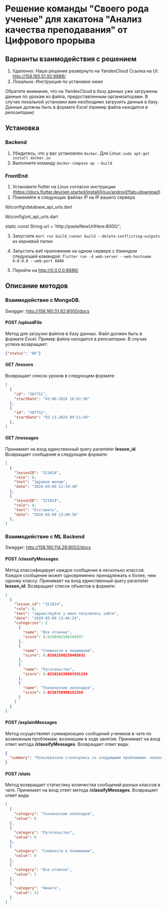 # Решение команды "Своего рода ученые" для хакатона "Анализ качества преподавания" от Цифрового прорыва

## Варианты взаимодействия с решением
1. Удаленно. Наше решение развернуто на YandexCloud
   Ссылка на UI: http://158.160.51.92:8888/
2. Локально. Инструкция по установке ниже

Обратите внимание, что на YandexCloud в базу данных уже загружены данные по урокам из файла, предоставленным организаторами.
В случае локальной установки вам необходимо загрузить данные в базу. Данные должны быть в формате Excel (пример файла находится в репозитории)

## Установка

### Backend
1. Убедитесь, что у вас установлен `docker`. Для Linux: `sudo apt-get install docker.io`
2. Выполните команду `docker-compose up --build`

### FrontEnd
1. Установите flutter на Linux согласно инструкции (https://docs.flutter.dev/get-started/install/linux/android?tab=download)
2. Поменяйте в следующих файлах IP на IP вашего сервера
   
lib\config\database_api_urls.dart 

lib\config\ml_api_urls.dart

static const String url = 'http://pasteNewUrlHere:8000/';

3. Запустите `dart run build_runner build --delete-conflicting-outputs` из корневой папки

4. Запустить вэб приложение на одном сервере с бэкендом следующей командой:
`flutter run -d web-server --web-hostname 0.0.0.0 --web-port 8888`

5. Перейти на http://0.0.0.0:8888/

## Описание методов
### Взаимодействие с MongoDB.
Swagger: http://158.160.51.92:8000/docs

#### POST /uploadFile
Метод для загрузки файлов в базу данных. Файл должен быть в формате Excel. Пример файла находится в репозитории. В случае успеха возвращает:
```json
{"status": "OK"}
```

#### GET /lessons
Возвращает список уроков в следующем формате:
```json
[
  {
    "id": "307751",
    "startDate": "03-06-2024 10:02:38"
  },
  {
    "id": "307752",
    "startDate": "03-13-2024 09:51:49"
  },
]
```

#### GET /messages
Принимает на вход единственный query parameter **lesson_id**. Возвращает сообщения в следующем формате:
```json
[
  {
    "lessonID": "321814",
    "role": 0,
    "text": "Здравия желаю",
    "date": "2024-03-09 12:59:48"
  },
  {
    "lessonID": "321814",
    "role": 0,
    "text": "Отставить",
    "date": "2024-03-09 13:00:36"
  },
]
```

### Взаимодействие с ML Backend
Swagger: http://158.160.114.28:8002/docs

#### POST /classifyMessages
Метод классифицирует каждое сообщение в несколько классов. Каждое сообщение может одновременно принадлежать к более, чем одному классу. Принимает на вход единственный query parameter **lesson_id**. Возвращает список объектов в формате:
```json
[
  {
    "lesson_id": "321814",
    "role": 0,
    "text": "здравствуйте у меня получилось зайти",
    "date": "2024-03-09 13:46:24",
    "categories": [
      {
        "name": "Все отлично",
        "score": 0.9190982580184937
      },
      {
        "name": "Сложности в понимании",
        "score": 0.03561590239405632
      },
      {
        "name": "Ругательство",
        "score": 0.031024159863591194
      },
      {
        "name": "Технические неполадки",
        "score": 0.0236750990152359
      }
    ]
  }
]
```
#### POST /explainMessages
Метод осуществляет суммаризацию сообщений учеников в чате по возможным проблемам, возникшим в ходе занятия. Принимает на вход ответ метода **/classifyMessages**. Возвращает ответ вида:
```json
{
  "summary": "Пользователи столкнулись со следующими проблемами: непонятные сообщения, отсутствие информации о том, что желают не заходить в доту, проблемы с микрофоном и стим стримингом.     Положительные впечатления: ладжность, желание не заходить в доту, положительные впечатления от написанного."
}
```

#### POST /stats
Метод возвращает статистику количества сообщений разных классов в чате. Принимает на вход ответ метода **/classifyMessages**. Возвращает ответ вида:
```json
[
  {
    "category": "Технические неполадки",
    "value": 0
  },
  {
    "category": "Ругательство",
    "value": 0
  },
  {
    "category": "Сложности в понимании",
    "value": 0
  },
  {
    "category": "Все отлично",
    "value": 5
  },
  {
    "category": "Ничего",
    "value": 52
  }
]
```
